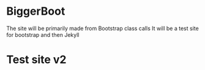 # BiggerBoot
The site will be primarily made from Bootstrap class calls
It will be a test site for bootstrap and then Jekyll

# Test site v2
